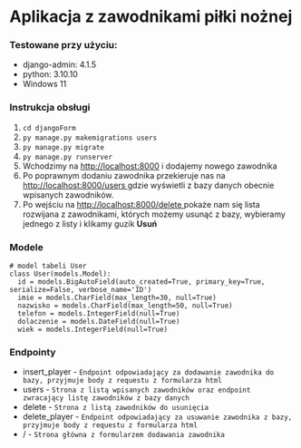 # Aplikacja z zawodnikami piłki nożnej


### Testowane przy użyciu:

- django-admin: 4.1.5
- python: 3.10.10
- Windows 11

### Instrukcja obsługi

1. ``cd djangoForm``
2. ``py manage.py makemigrations users``
3. ``py manage.py migrate``
4. ``py manage.py runserver``
5. Wchodzimy na <a href="http://localhost:8000">http://localhost:8000</a> i dodajemy nowego zawodnika
6. Po poprawnym dodaniu zawodnika przekieruje nas na <a href="http://localhost:8000/users">http://localhost:8000/users </a>gdzie wyświetli z bazy danych obecnie wpisanych zawodników.
7. Po wejściu na <a href="http://localhost:8000/delete">http://localhost:8000/delete </a> pokaże nam się lista rozwijana z zawodnikami, których możemy usunąć z bazy, wybieramy jednego z listy i klikamy guzik **Usuń**


### Modele

```postcss
# model tabeli User
class User(models.Model):
  id = models.BigAutoField(auto_created=True, primary_key=True, serialize=False, verbose_name='ID')
  imie = models.CharField(max_length=30, null=True)
  nazwisko = models.CharField(max_length=50, null=True)
  telefon = models.IntegerField(null=True)
  dolaczenie = models.DateField(null=True)
  wiek = models.IntegerField(null=True)
```


### Endpointy

- insert_player - ``Endpoint odpowiadający za dodawanie zawodnika do bazy, przyjmuje body z requestu z formularza html``
- users - ``Strona z listą wpisanych zawodników oraz endpoint zwracający listę zawodników z bazy danych``
- delete - ``Strona z listą zawodników do usunięcia``
- delete_player - ``Endpoint odpowiadający za usuwanie zawodnika z bazy, przyjmuje body z requestu z formularza html``
- / - ``Strona główna z formularzem dodawania zawodnika``
